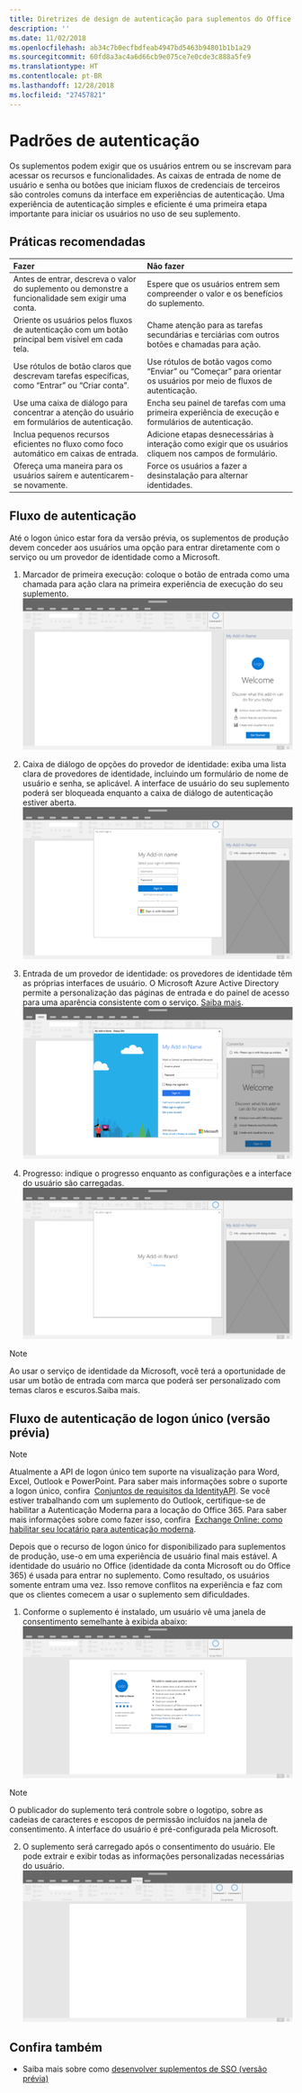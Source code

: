 ```yaml
---
title: Diretrizes de design de autenticação para suplementos do Office
description: ''
ms.date: 11/02/2018
ms.openlocfilehash: ab34c7b0ecfbdfeab4947bd5463b94801b1b1a29
ms.sourcegitcommit: 60fd8a3ac4a6d66cb9e075ce7e0cde3c888a5fe9
ms.translationtype: HT
ms.contentlocale: pt-BR
ms.lasthandoff: 12/28/2018
ms.locfileid: "27457821"
---
```

# <a name="authentication-patterns"></a>Padrões de autenticação

Os suplementos podem exigir que os usuários entrem ou se inscrevam para acessar os recursos e funcionalidades. As caixas de entrada de nome de usuário e senha ou botões que iniciam fluxos de credenciais de terceiros são controles comuns da interface em experiências de autenticação. Uma experiência de autenticação simples e eficiente é uma primeira etapa importante para iniciar os usuários no uso de seu suplemento.

## <a name="best-practices"></a>Práticas recomendadas

|Fazer|Não fazer|
|:----|:----|
|Antes de entrar, descreva o valor do suplemento ou demonstre a funcionalidade sem exigir uma conta. |Espere que os usuários entrem sem compreender o valor e os benefícios do suplemento.|
|Oriente os usuários pelos fluxos de autenticação com um botão principal bem visível em cada tela. |Chame atenção para as tarefas secundárias e terciárias com outros botões e chamadas para ação.|
|Use rótulos de botão claros que descrevam tarefas específicas, como “Entrar” ou “Criar conta”.   |Use rótulos de botão vagos como “Enviar” ou “Começar” para orientar os usuários por meio de fluxos de autenticação.|
|Use uma caixa de diálogo para concentrar a atenção do usuário em formulários de autenticação.    |Encha seu painel de tarefas com uma primeira experiência de execução e formulários de autenticação.|
|Inclua pequenos recursos eficientes no fluxo como foco automático em caixas de entrada. |Adicione etapas desnecessárias à interação como exigir que os usuários cliquem nos campos de formulário.|
|Ofereça uma maneira para os usuários saírem e autenticarem-se novamente.    |Force os usuários a fazer a desinstalação para alternar identidades.|

## <a name="authentication-flow"></a>Fluxo de autenticação
Até o logon único estar fora da versão prévia, os suplementos de produção devem conceder aos usuários uma opção para entrar diretamente com o serviço ou um provedor de identidade como a Microsoft.

1. Marcador de primeira execução: coloque o botão de entrada como uma chamada para ação clara na primeira experiência de execução do seu suplemento.
![Captura de tela de um painel de tarefas do suplemento em um aplicativo do Office](../images/add-in-fre-value-placemat.png)

2. Caixa de diálogo de opções do provedor de identidade: exiba uma lista clara de provedores de identidade, incluindo um formulário de nome de usuário e senha, se aplicável. A interface de usuário do seu suplemento poderá ser bloqueada enquanto a caixa de diálogo de autenticação estiver aberta.
![Captura de tela da caixa de diálogo Opções do Provedor de Identidade em um aplicativo do Office](../images/add-in-auth-choices-dialog.png)



3. Entrada de um provedor de identidade: os provedores de identidade têm as próprias interfaces de usuário. O Microsoft Azure Active Directory permite a personalização das páginas de entrada e do painel de acesso para uma aparência consistente com o serviço. [Saiba mais](https://docs.microsoft.com/azure/active-directory/fundamentals/customize-branding).
![Captura de tela da caixa de diálogo Entrar no provedor de identidade em um aplicativo do Office](../images/add-in-auth-identity-sign-in.png)

4. Progresso: indique o progresso enquanto as configurações e a interface do usuário são carregadas.
![Captura de tela de uma caixa de diálogo que mostra um indicador de progresso em um aplicativo do Office](../images/add-in-auth-modal-interstitial.png)

> [!NOTE] 
> Ao usar o serviço de identidade da Microsoft, você terá a oportunidade de usar um botão de entrada com marca que poderá ser personalizado com temas claros e escuros.Saiba mais.

## <a name="single-sign-on-authentication-flow-preview"></a>Fluxo de autenticação de logon único (versão prévia)

> [!NOTE]
> Atualmente a API de logon único tem suporte na visualização para Word, Excel, Outlook e PowerPoint. Para saber mais informações sobre o suporte a logon único, confira  [Conjuntos de requisitos da IdentityAPI](https://docs.microsoft.com/office/dev/add-ins/reference/requirement-sets/identity-api-requirement-sets). Se você estiver trabalhando com um suplemento do Outlook, certifique-se de habilitar a Autenticação Moderna para a locação do Office 365. Para saber mais informações sobre como fazer isso, confira  [Exchange Online: como habilitar seu locatário para autenticação moderna](https://social.technet.microsoft.com/wiki/contents/articles/32711.exchange-online-how-to-enable-your-tenant-for-modern-authentication.aspx).

Depois que o recurso de logon único for disponibilizado para suplementos de produção, use-o em uma experiência de usuário final mais estável. A identidade do usuário no Office (identidade da conta Microsoft ou do Office 365) é usada para entrar no suplemento. Como resultado, os usuários somente entram uma vez. Isso remove conflitos na experiência e faz com que os clientes comecem a usar o suplemento sem dificuldades.

1. Conforme o suplemento é instalado, um usuário vê uma janela de consentimento semelhante à exibida abaixo: ![Captura de tela da janela de consentimento em um aplicativo do Office enquanto um suplemento é instalado](../images/add-in-auth-SSO-consent-dialog.png)
> [!NOTE]
> O publicador do suplemento terá controle sobre o logotipo, sobre as cadeias de caracteres e escopos de permissão incluídos na janela de consentimento. A interface do usuário é pré-configurada pela Microsoft.

2. O suplemento será carregado após o consentimento do usuário. Ele pode extrair e exibir todas as informações personalizadas necessárias do usuário.
![Captura de tela de um aplicativo do Office com os botões de suplemento exibidos na faixa de opções](../images/add-in-ribbon.png)

## <a name="see-also"></a>Confira também
- Saiba mais sobre como [desenvolver suplementos de SSO (versão prévia)](https://docs.microsoft.com/office/dev/add-ins/develop/sso-in-office-add-ins)